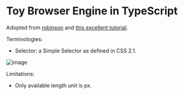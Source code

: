 # Toy Browser Engine in TypeScript

Adopted from [robinson](https://github.com/mbrubeck/robinson) and [this excellent tutorial](https://limpet.net/mbrubeck/2014/08/08/toy-layout-engine-1.html).

Terminologies:

- Selector: a Simple Selector as defined in CSS 2.1.

![image](https://limpet.net/mbrubeck/images/2014/pipeline.svg)

Limitations:

- Only available length unit is px.

